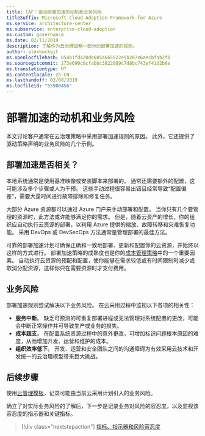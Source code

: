```yaml
---
title: CAF：驱动部署加速的动机和业务风险
titleSuffix: Microsoft Cloud Adoption Framework for Azure
ms.service: architecture-center
ms.subservice: enterprise-cloud-adoption
ms.custom: governance
ms.date: 02/11/2019
description: 了解作为云治理战略一部分的部署加速的规则。
author: alexbuckgit
ms.openlocfilehash: 854b1fd420de605a665922e9b207e6aecbfab2f0
ms.sourcegitcommit: 273e690c0cfabbc3822089c7d8bc743ef41d2b6e
ms.translationtype: HT
ms.contentlocale: zh-CN
ms.lasthandoff: 02/08/2019
ms.locfileid: "55900456"
---
```

# <a name="deployment-acceleration-motivations-and-business-risks"></a>部署加速的动机和业务风险

本文讨论客户通常在云治理策略中采用部署加速规则的原因。 此外，它还提供了驱动策略声明的业务风险的几个示例。

<!-- markdownlint-disable MD026 -->

## <a name="is-deployment-acceleration-relevant"></a>部署加速是否相关？

本地系统通常是使用基准映像或安装脚本来部署的。 通常还需要额外的配置，这可能涉及多个步骤或人为干预。 这些手动过程很容易出错且经常导致“配置偏差”，需要大量时间进行故障排除和修复任务。

大部分 Azure 资源都可以通过 Azure 门户来手动部署和配置。 当你只有几个要管理的资源时，此方法或许能够满足你的需求。 但是，随着云资产的增长，你的组织应自动执行云资源的部署，以利用 Azure 提供的缩放、故障转移和灾难恢复功能。 采用 DevOps 或 DevSecOps 方法通常是管理部署的最佳方法。

可靠的部署加速计划可确保正确和一致地部署、更新和配置你的云资源，并始终以这样的方式进行。 部署加速策略的成熟度也是你的[成本管理策略](../cost-management/overview.md)中的一个重要因素。 自动执行云资源的预配和配置，使你能够在需求较低或有时间限制时减少或取消分配资源，这样你只在需要资源时才支付费用。

## <a name="business-risk"></a>业务风险

部署加速规则尝试解决以下业务风险。 在云采用过程中监视以下各项的相关性：

- **服务中断**。 缺乏可预测的可重复部署进程或无法管理对系统配置的更改，可能会中断正常操作并可导致生产或业务的损失。
- **成本超支**。 在配置系统资源过程中的意外更改，可增加标识问题根本原因的难度，从而增加开发、运营和维护的成本。
- **组织效率低下**。 开发、运营和安全团队之间的沟通障碍为有效采用云技术和开发统一的云治理模型带来巨大挑战。

## <a name="next-steps"></a>后续步骤

使用[云管理模板](./template.md)，记录可能由当前云采用计划引入的业务风险。

确立了对实际业务风险的了解后，下一步是记录业务对风险的容忍度，以及监视该容忍度的指示器和关键指标。

> [!div class="nextstepaction"]
> [指标、指示器和风险容忍度](./metrics-tolerance.md)
